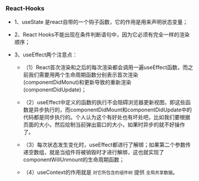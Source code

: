 ### React-Hooks

- 1、useState 是react自带的一个钩子函数，它的作用是用来声明状态变量；
- 2、React Hooks不能出现在条件判断语句中，因为它必须有完全一样的渲染顺序；
- 3、useEffect两个注意点：
    
    - （1）React首次渲染和之后的每次渲染都会调用一遍useEffect函数，而之前我们需要用两个生命周期函数分别表示首次渲染(componentDidMonut)和更新导致的重新渲染(componentDidUpdate)；
    
    - （2）useEffect中定义的函数的执行不会阻碍浏览器更新视图，即这些函数是异步执行的，而componentDidMount和componentDidUpdate中的代码都是同步执行的。个人认为这个有好处也有坏处吧，比如我们要根据页面的大小，然后绘制当前弹出窗口的大小，如果时异步的就不好操作了。

    - （3）每次状态发生变化时，useEffect都进行了解绑；如果第二个参数传递空数组，就是当组件将被销毁时才进行解绑，这也就实现了componentWillUnmount的生命周期函数；

    - （4）useContext的作用就是 `对它所包含的组件树` 提供 `全局共享数据`。
